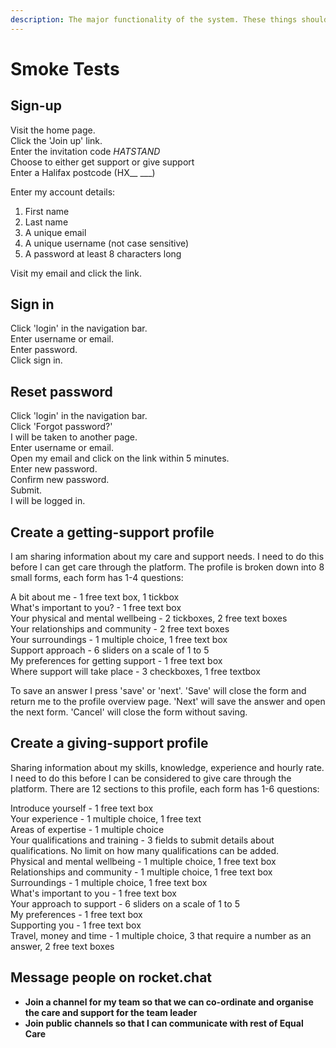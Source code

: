 ```yaml
---
description: The major functionality of the system. These things should never break.
---
```


# Smoke Tests

## **Sign-up**

Visit the home page.  
Click the 'Join up' link.  
Enter the invitation code _HATSTAND_  
Choose to either get support or give support  
Enter a Halifax postcode \(HX\_\_ \_\_\_\)

Enter my account details:  
1. First name  
2. Last name  
3. A unique email  
4. A unique username \(not case sensitive\)  
5. A password at least 8 characters long

Visit my email and click the link.

## **Sign in**

Click 'login' in the navigation bar.  
Enter username or email.  
Enter password.  
Click sign in.

## Reset password

Click 'login' in the navigation bar.  
Click 'Forgot password?'  
I will be taken to another page.  
Enter username or email.  
Open my email and click on the link within 5 minutes.  
Enter new password.  
Confirm new password.  
Submit.  
I will be logged in.

## **Create a getting-support profile**

I am sharing information about my care and support needs. I need to do this before I can get care through the platform. The profile is broken down into 8 small forms, each form has 1-4 questions:  
  
A bit about me - 1 free text box, 1 tickbox   
What's important to you? - 1 free text box  
Your physical and mental wellbeing - 2 tickboxes, 2 free text boxes  
Your relationships and community - 2 free text boxes  
Your surroundings - 1 multiple choice, 1 free text box  
Support approach - 6 sliders on a scale of 1 to 5  
My preferences for getting support - 1 free text box  
Where support will take place - 3 checkboxes, 1 free textbox  
  
To save an answer I press 'save' or 'next'. 'Save' will close the form and return me to the profile overview page. 'Next' will save the answer and open the next form. 'Cancel' will close the form without saving. 



## **Create a giving-support profile**

Sharing information about my skills, knowledge, experience and hourly rate. I need to do this before I can be considered to give care through the platform. There are 12 sections to this profile, each form has 1-6 questions:  
  
Introduce yourself - 1 free text box  
Your experience - 1 multiple choice, 1 free text  
Areas of expertise - 1 multiple choice  
Your qualifications and training - 3 fields to submit details about qualifications. No limit on how many qualifications can be added.  
Physical and mental wellbeing - 1 multiple choice, 1 free text box  
Relationships and community - 1 multiple choice, 1 free text box  
Surroundings - 1 multiple choice, 1 free text box  
What's important to you - 1 free text box  
Your approach to support - 6 sliders on a scale of 1 to 5  
My preferences - 1 free text box  
Supporting you - 1 free text box  
Travel, money and time - 1 multiple choice, 3 that require a number as an answer, 2 free text boxes  


## **Message people on rocket.chat**

* **Join a channel for my team so that we can co-ordinate and organise the care and support for the team leader** 
* **Join public channels so that I can communicate with rest of Equal Care**


